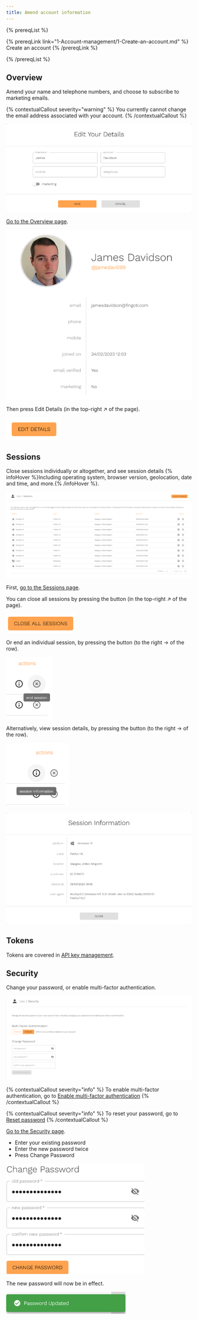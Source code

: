 ```yaml
---
title: Amend account information
---
```


{% prereqList %}

{% prereqLink link="1-Account-management/1-Create-an-account.md" %}
Create an account
{% /prereqLink %}

{% /prereqList %}

## Overview

Amend your name and telephone numbers, and choose to subscribe to marketing emails.

{% contextualCallout severity="warning" %}
You currently cannot change the email address associated with your account.
{% /contextualCallout %}

![Screenshot of the Edit Your Details page](assets/edit-your-details.png)

[Go to the Overview page](https://account.fingoti.com/user).

![Screenshot of the Account Overview page](assets/overview.png)

Then press Edit Details (in the top-right &nearr; of the page).

![Screenshot of the Edit Details button](assets/edit-details.png)

## Sessions

Close sessions individually or altogether, and see session details {% infoHover %}Including operating system, browser version, geolocation, date and time, and more.{% /infoHover %}.

![Screenshot of the Sessions page](assets/sessions.png)

First, [go to the Sessions page](https://account.fingoti.com/user/sessions).

You can close all sessions by pressing the button (in the top-right &nearr; of the page).

![Screenshot of the Close All Sessions button](assets/close-all-sessions.png)

Or end an individual session, by pressing the button (to the right &rarr; of the row).

![Screenshot of the End Session button](assets/end-session.png)

Alternatively, view session details, by pressing the button (to the right &rarr; of the row).

![Screenshot of the Session Information button](assets/session-information-button.png)

![Screenshot of the Session Information page](assets/session-information-page.png)

## Tokens

Tokens are covered in [API key management](1-Account-management/1-API-key-management/1-Create-a-User-API-key.md).

## Security

Change your password, or enable multi-factor authentication.

![Screenshot of the Security page](assets/security.png)

{% contextualCallout severity="info" %}
To enable multi-factor authentication, go to [Enable multi-factor authentication](1-Account-management/3-Enable-multi-factor-authentication.md)
{% /contextualCallout %}

{% contextualCallout severity="info" %}
To reset your password, go to [Reset password](1-Account-management/4-Reset-password.md)
{% /contextualCallout %}

[Go to the Security page](https://account.fingoti.com/user/security).

- Enter your existing password
- Enter the new password twice
- Press Change Password

![Screenshot of the Change Password dialogue](assets/change-password.png)

The new password will now be in effect.

![Screenshot of the Password Updated toast](assets/password-updated.png)
